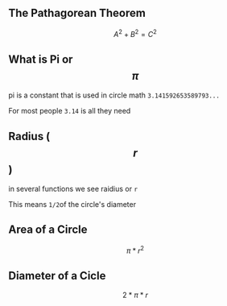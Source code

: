 ## The Pathagorean Theorem

$$A^2+B^2=C^2$$



## What is Pi or $$\pi$$

pi is a constant that is used in circle math `3.141592653589793...`

For most people `3.14` is all they need

## Radius ($$r$$)

in several functions we see raidius or `r`

This means `1/2`of the circle's diameter

## Area of a Circle

$$\pi*r^2$$

## Diameter of a Cicle

$$2*\pi*r$$

